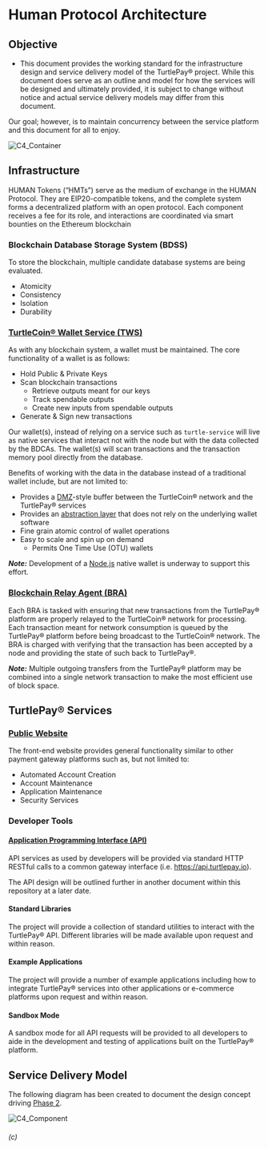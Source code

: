 # Human Protocol Architecture

## Objective
 
 - This document provides the working standard for the infrastructure design and service delivery model of the TurtlePay® project. While this document does serve as an outline and model for how the services will be designed and ultimately provided, it is subject to change without notice and actual service delivery models may differ from this document.

Our goal; however, is to maintain concurrency between the service platform and this document for all to enjoy.


![C4_Container](https://user-images.githubusercontent.com/95967301/164977167-e33e6200-e163-4cd2-99b0-1a48ab3564f3.svg)


## Infrastructure

HUMAN Tokens (“HMTs”) serve as the medium of exchange in the HUMAN Protocol. They are EIP20-compatible tokens, and the complete system forms a decentralized platform with an open protocol. Each component receives a fee for its role, and interactions are coordinated via smart bounties on the Ethereum blockchain


### Blockchain Database Storage System (BDSS)

To store the blockchain, multiple candidate database systems are being evaluated.

* Atomicity
* Consistency
* Isolation
* Durability



### [TurtleCoin® Wallet Service (TWS)](https://github.com/TurtlePay/turtlepay-wallet)

As with any blockchain system, a wallet must be maintained. The core functionality of a wallet is as follows:

* Hold Public & Private Keys
* Scan blockchain transactions
  * Retrieve outputs meant for our keys
  * Track spendable outputs
  * Create new inputs from spendable outputs
* Generate & Sign new transactions

Our wallet(s), instead of relying on a service such as `turtle-service` will live as native services that interact not with the node but with the data collected by the BDCAs. The wallet(s) will scan transactions and the transaction memory pool directly from the database.

Benefits of working with the data in the database instead of a traditional wallet include, but are not limited to:

* Provides a [DMZ](https://en.wikipedia.org/wiki/DMZ_(computing))-style buffer between the TurtleCoin® network and the TurtlePay® services
* Provides an [abstraction layer](https://en.wikipedia.org/wiki/Abstraction_layer) that does not rely on the underlying wallet software
* Fine grain atomic control of wallet operations
* Easy to scale and spin up on demand
  * Permits One Time Use (OTU) wallets

***Note:*** Development of a [Node.js](https://nodejs.org/) native wallet is underway to support this effort.

### [Blockchain Relay Agent (BRA)](https://github.com/TurtlePay/blockchain-relay-agent)

Each BRA is tasked with ensuring that new transactions from the TurtlePay® platform are properly relayed to the TurtleCoin® network for processing. Each transaction meant for network consumption is queued by the TurtlePay® platform before being broadcast to the TurtleCoin® network. The BRA is charged with verifying that the transaction has been accepted by a node and providing the state of such back to TurtlePay®.

***Note:*** Multiple outgoing transfers from the TurtlePay® platform may be combined into a single network transaction to make the most efficient use of block space.

## TurtlePay® Services

### [Public Website](https://turtlepay.io)

The front-end website provides general functionality similar to other payment gateway platforms such as, but not limited to:

* Automated Account Creation
* Account Maintenance
* Application Maintenance
* Security Services

### Developer Tools

#### [Application Programming Interface (API)](https://docs.turtlepay.io)

API services as used by developers will be provided via standard HTTP RESTful calls to a common gateway interface (i.e. https://api.turtlepay.io).

The API design will be outlined further in another document within this repository at a later date.

#### Standard Libraries

The project will provide a collection of standard utilities to interact with the TurtlePay® API. Different libraries will be made available upon request and within reason.

#### Example Applications

The project will provide a number of example applications including how to integrate TurtlePay® services into other applications or e-commerce platforms upon request and within reason.

#### Sandbox Mode

A sandbox mode for all API requests will be provided to all developers to aide in the development and testing of applications built on the TurtlePay® platform.

## Service Delivery Model

The following diagram has been created to document the design concept driving [Phase 2](https://github.com/TurtlePay/architecture/blob/master/Roadmap.md#phase-2).

![C4_Component](https://user-images.githubusercontent.com/95967301/164978032-1de41ece-2ed1-4a1f-867c-fa1bb9dfc58f.svg)



###### (c)
